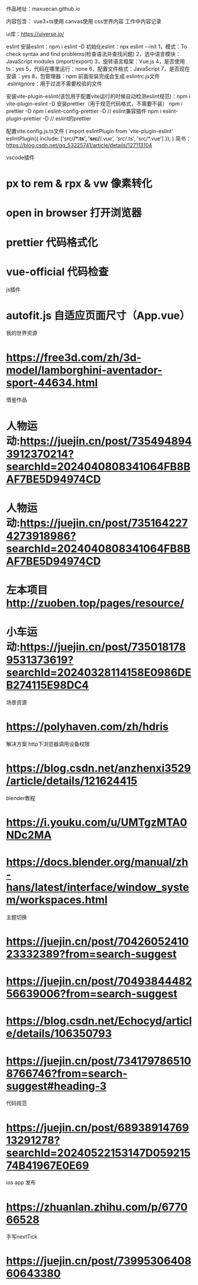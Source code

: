 作品地址：maxuecan.github.io

内容包含：
vue3+ts使用
canvas使用
css世界内容
工作中内容记录

ui库：https://uiverse.io/

eslint
安装eslint：npm i eslint -D
初始化eslint：npx eslint --init
1，模式：To check syntax and find problems(检查语法并查找问题)
2，选中语言模块：JavaScript modules (import/export)
3，旋转语言框架：Vue.js
4，是否使用ts：yes
5，代码在哪里运行：none
6，配置文件格式：JavaScript
7，是否现在安装：yes
8，包管理器：npm
前面安装完成会生成.eslintrc.js文件
.eslintgnore：用于过滤不需要校验的文件

安装vite-plugin-eslint(该包用于配置vite运行的时候自动检测eslint规范)：npm i vite-plugin-eslint -D
安装prettier（用于规范代码格式，不需要不装）
npm i prettier -D
npm i eslint-config-prettier -D // eslint兼容插件
npm i eslint-plugin-prettier -D // eslint的prettier

配置vite.config.js.ts文件
(
  import eslintPlugin from 'vite-plugin-eslint'
  eslintPlugin({
    include: ['src/**/*.ts', 'src/**/*.vue', 'src/*.ts', 'src/*.vue']
  }),
)
简书：https://blog.csdn.net/qq_53225741/article/details/127113104


vscode插件
# px to rem & rpx & vw 像素转化
# open in browser 打开浏览器
# prettier 代码格式化
# vue-official 代码检查

js插件
# autofit.js 自适应页面尺寸（App.vue）

我的世界资源
# https://free3d.com/zh/3d-model/lamborghini-aventador-sport-44634.html

借鉴作品
# 人物运动:https://juejin.cn/post/7354948943912370214?searchId=2024040808341064FB8BAF7BE5D94974CD
# 人物运动:https://juejin.cn/post/7351642274273918986?searchId=2024040808341064FB8BAF7BE5D94974CD
# 左本项目 http://zuoben.top/pages/resource/
# 小车运动:https://juejin.cn/post/7350181789531373619?searchId=20240328114158E0986DEB274115E98DC4

场景资源
# https://polyhaven.com/zh/hdris

解决方案
http下浏览器调用设备权限
# https://blog.csdn.net/anzhenxi3529/article/details/121624415 

blender教程
# https://i.youku.com/u/UMTgzMTA0NDc2MA
# https://docs.blender.org/manual/zh-hans/latest/interface/window_system/workspaces.html


主题切换
# https://juejin.cn/post/7042605241023332389?from=search-suggest
# https://juejin.cn/post/7049384448256639006?from=search-suggest
# https://blog.csdn.net/Echocyd/article/details/106350793
# https://juejin.cn/post/7341797865108766746?from=search-suggest#heading-3

代码规范
# https://juejin.cn/post/6893891476913291278?searchId=20240522153147D05921574B41967E0E69

ios app 发布
# https://zhuanlan.zhihu.com/p/677066528

手写nextTick
# https://juejin.cn/post/7399530640860643380